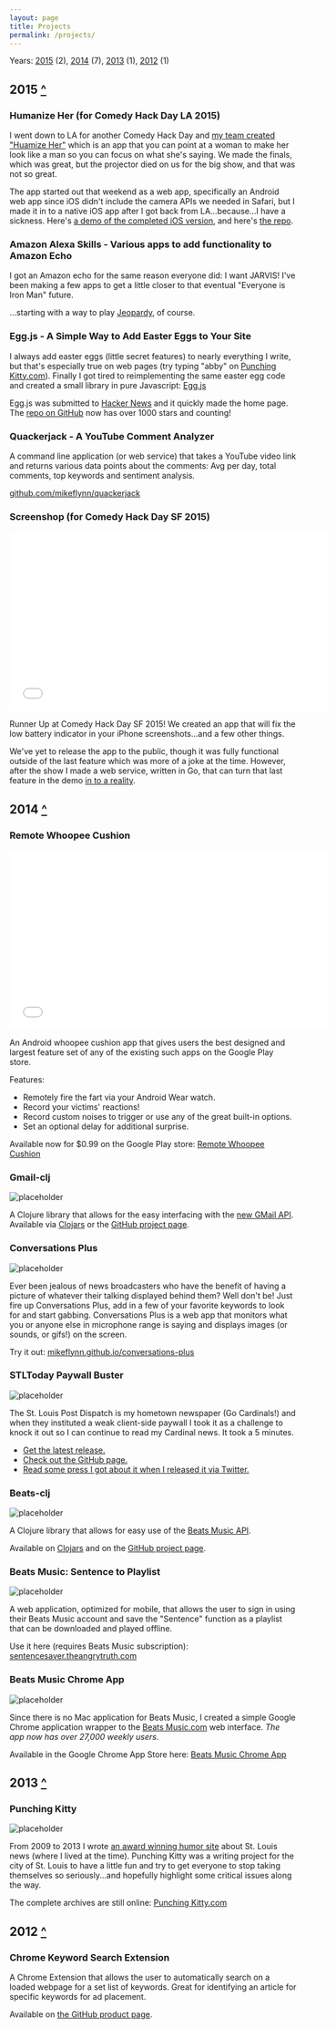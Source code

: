 ```yaml
---
layout: page
title: Projects
permalink: /projects/
---
```


Years: [2015](#2015) (2), [2014](#2014) (7), [2013](#2013) (1), [2012](#2012) (1)

<a name="2015"></a>
## 2015 [&#94;](#top)

<a name="humanizeher"></a>
### Humanize Her (for Comedy Hack Day LA 2015)

I went down to LA for another Comedy Hack Day and [my team created "Huamize Her"](http://www.comedyhackday.org/demosmade/2015/8/27/humanize-her) which is an app that you can point at a woman to make her look like a man so you can focus on what she's saying. We made the finals, which was great, but the projector died on us for the big show, and that was not so great.

The app started out that weekend as a web app, specifically an Android web app since iOS didn't include the camera APIs we needed in Safari, but I made it in to a native iOS app after I got back from LA...because...I have a sickness. Here's [a demo of the completed iOS version](https://www.youtube.com/watch?v=ekbgMfyBQqQ), and here's [the repo](https://github.com/mikeflynn/humanize-her-ios).

<a name="alexa"></a>
### Amazon Alexa Skills - Various apps to add functionality to Amazon Echo

I got an Amazon echo for the same reason everyone did: I want JARVIS! I've been making a few apps to get a little closer to that eventual "Everyone is Iron Man" future.

...starting with a way to play [Jeopardy](/2015/07/14/amazon-alexa-jeopardy/), of course.

<a name="eggjs"></a>
### Egg.js - A Simple Way to Add Easter Eggs to Your Site

I always add easter eggs (little secret features) to nearly everything I write, but that's especially true on web pages (try typing "abby" on [Punching Kitty.com](http://punchingkitty.com)). Finally I got tired to reimplementing the same easter egg code and created a small library in pure Javascript: [Egg.js](http://thatmikeflynn.com/egg.js/)

Egg.js was submitted to [Hacker News](https://news.ycombinator.com/item?id=9415784) and it quickly made the home page. The [repo on GitHub](https://github.com/mikeflynn/egg.js) now has over 1000 stars and counting!

<a name="quackerjack"></a>
### Quackerjack - A YouTube Comment Analyzer

A command line application (or web service) that takes a YouTube video link and returns various data points about the comments: Avg per day, total comments, top keywords and sentiment analysis.

[github.com/mikeflynn/quackerjack](https://github.com/mikeflynn/quackerjack)

<a name="screenshop"></a>
### Screenshop (for Comedy Hack Day SF 2015)

<iframe width="560" height="315" src="//www.youtube.com/embed/VQQIodnt53g?rel=0" frameborder="0" allowfullscreen></iframe>

Runner Up at Comedy Hack Day SF 2015! We created an app that will fix the low battery indicator in your iPhone screenshots...and a few other things.

We've yet to release the app to the public, though it was fully functional outside of the last feature which was more of a joke at the time. However, after the show I made a web service, written in Go, that can turn that last feature in the demo [in to a reality](https://github.com/mikeflynn/chd7-screenshop-server).

<a name="2014"></a>
## 2014 [&#94;](#top)

<a name="whoopee"></a>
### Remote Whoopee Cushion

<iframe width="560" height="315" src="//www.youtube.com/embed/q_yuuID4ET8?rel=0" frameborder="0" allowfullscreen></iframe>

An Android whoopee cushion app that gives users the best designed and largest feature set of any of the existing such apps on the Google Play store.

Features:

* Remotely fire the fart via your Android Wear watch.
* Record your victims' reactions!
* Record custom noises to trigger or use any of the great built-in options.
* Set an optional delay for additional surprise.

Available now for $0.99 on the Google Play store: [Remote Whoopee Cushion](https://play.google.com/store/apps/details?id=io.github.mikeflynn.remotewhoopeecushion)

<a name="gmail"></a>
### Gmail-clj

![placeholder](/public/images/gmail-clj.jpg "Medium example image")

A Clojure library that allows for the easy interfacing with the [new GMail API](https://www.youtube.com/watch?v=UhdiQmS3kDs). Available via [Clojars](https://clojars.org/gmail-clj) or the [GitHub project page](https://github.com/mikeflynn/gmail-clj).

<a name="convo"></a>
### Conversations Plus

![placeholder](/public/images/coolio.jpg "Medium example image")

Ever been jealous of news broadcasters who have the benefit of having a picture of whatever their talking displayed behind them? Well don't be! Just fire up Conversations Plus, add in a few of your favorite keywords to look for and start gabbing. Conversations Plus is a web app that monitors what you or anyone else in microphone range is saying and displays images (or sounds, or gifs!) on the screen.

Try it out: [mikeflynn.github.io/conversations-plus](https://mikeflynn.github.io/conversations-plus/)

<a name="stltoday"></a>
### STLToday Paywall Buster

![placeholder](/public/images/stltoday.jpg "Medium example image")

The St. Louis Post Dispatch is my hometown newspaper (Go Cardinals!) and when they instituted a weak client-side paywall I took it as a challenge to knock it out so I can continue to read my Cardinal news. It took a 5 minutes.

* [Get the latest release.](https://github.com/mikeflynn/stltoday-paywall-buster/releases/tag/v2.2)
* [Check out the GitHub page.](https://github.com/mikeflynn/stltoday-paywall-buster)
* [Read some press I got about it when I released it via Twitter.](http://blogs.riverfronttimes.com/dailyrft/2014/04/this_guy_hacked_the_st_louis_p.php)


<a name="beatsclj"></a>
### Beats-clj

![placeholder](/public/images/beats-clj.jpg "Medium example image")

A Clojure library that allows for easy use of the [Beats Music API](https://developer.beatsmusic.com/docs).

Available on [Clojars](https://clojars.org/beats-clj) and on the [GitHub project page](https://github.com/mikeflynn/beats-clj).

<a name="sentence"></a>
### Beats Music: Sentence to Playlist

![placeholder](/public/images/sentence.jpg "Medium example image")

A web application, optimized for mobile, that allows the user to sign in using their Beats Music account and save the "Sentence" function as a playlist that can be downloaded and played offline.

Use it here (requires Beats Music subscription): [sentencesaver.theangrytruth.com](http://sentencesaver.theangrytruth.com)


<a name="beatschrome"></a>
### Beats Music Chrome App

![placeholder](/public/images/chromebeats.jpg "Medium example image")

Since there is no Mac application for Beats Music, I created a simple Google Chrome application wrapper to the [Beats Music.com](http://www.beatsmusic.com/) web interface. *The app now has over 27,000 weekly users.*

Available in the Google Chrome App Store here: [Beats Music Chrome App](https://chrome.google.com/webstore/detail/beats-music-chrome-app/hjeiboeolldhkhfldcipahpigbebkioo)

<a name="2013"></a>
## 2013 [&#94;](#top)

<a name="punchingkitty"></a>
### Punching Kitty

![placeholder](/public/images/punchingkitty.jpg "Medium example image")

From 2009 to 2013 I wrote [an award winning humor site](http://punchingkitty.com/about) about St. Louis news (where I lived at the time). Punching Kitty was a writing project for the city of St. Louis to have a little fun and try to get everyone to stop taking themselves so seriously...and hopefully highlight some critical issues along the way.

The complete archives are still online: [Punching Kitty.com](http://punchingkitty.com/)

<a name="2012"></a>
## 2012 [&#94;](#top)

<a name="keyword"></a>
### Chrome Keyword Search Extension

A Chrome Extension that allows the user to automatically search on a loaded webpage for a set list of keywords. Great for identifying an article for specific keywords for ad placement.

Available on [the GitHub product page](https://github.com/mikeflynn/chrome-keyword-search).
